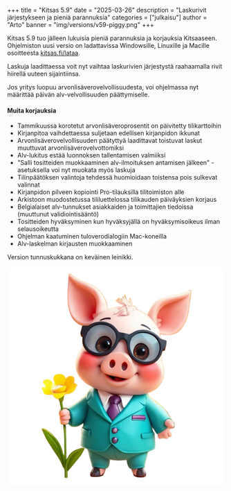 +++
title = "Kitsas 5.9"
date = "2025-03-26"
description = "Laskurivit järjestykseen ja pieniä parannuksia"
categories = ["julkaisu"]
author = "Arto"
banner = "img/versions/v59-piggy.png"
+++

Kitsas 5.9 tuo jälleen lukuisia pieniä parannuksia ja korjauksia Kitsaaseen. Ohjelmiston uusi versio on ladattavissa Windowsille, Linuxille ja Macille osoitteesta [kitsas.fi/lataa](/lataa).

Laskuja laadittaessa voit nyt vaihtaa laskurivien järjestystä raahaamalla rivit hiirellä uuteen sijaintiinsa.

Jos yritys luopuu arvonlisäverovelvollisuudesta, voi ohjelmassa nyt määrittää päivän alv-velvollisuuden päättymiselle.

#### Muita korjauksia

- Tammikuussa korotetut arvonlisäveroprosentit on päivitetty tilikarttoihin
- Kirjanpitoa vaihdettaessa suljetaan edellisen kirjanpidon ikkunat
- Arvonlisäverovelvollisuuden päätyttyä laadittavat toistuvat laskut muuttuvat arvonlisäverovelvottomiksi
- Alv-lukitus estää luonnoksen tallentamisen valmiiksi
- "Salli tositteiden muokkaaminen alv-ilmoituksen antamisen jälkeen" -asetuksella voi nyt muokata myös laskuja
- Tilinpäätöksen valintoja tehdessä huomioidaan toistensa pois sulkevat valinnat
- Kirjanpidon pilveen kopiointi Pro-tilauksilla tilitoimiston alle
- Arkistoon muodostetussa tililuettelossa tilikauden päiväyksien korjaus
- Belgialaiset alv-tunnukset asiakkaiden ja toimittajien tiedoissa (muuttunut validiointisääntö)
- Tositteiden hyväksyminen kun hyväksyjällä on hyväksymisoikeus ilman selausoikeutta
- Ohjelman kaatuminen tuloverodialogiin Mac-koneilla
- Alv-laskelman kirjausten muokkaaminen

Version tunnuskukkana on keväinen leinikki.

<img src="/img/versions/v59-piggy.png" class="img-responsive">
